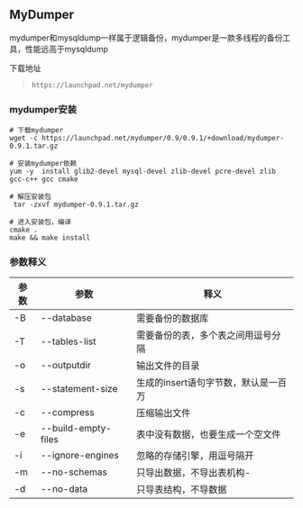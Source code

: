 ## MyDumper

mydumper和mysqldump一样属于逻辑备份，mydumper是一款多线程的备份工具，性能远高于mysqldump

下载地址

> ```
> https://launchpad.net/mydumper
> ```

### mydumper安装

```
# 下载mydumper
wget -c https://launchpad.net/mydumper/0.9/0.9.1/+download/mydumper-0.9.1.tar.gz

# 安装mydumper依赖
yum -y  install glib2-devel mysql-devel zlib-devel pcre-devel zlib gcc-c++ gcc cmake

# 解压安装包
 tar -zxvf mydumper-0.9.1.tar.gz 

# 进入安装包，编译
cmake .
make && make install
```

### 参数释义

| 参数 | 参数                | 释义                                 |
| ---- | ------------------- | ------------------------------------ |
| -B   | --database          | 需要备份的数据库                     |
| -T   | --tables-list       | 需要备份的表，多个表之间用逗号分隔   |
| -o   | --outputdir         | 输出文件的目录                       |
| -s   | --statement-size    | 生成的insert语句字节数，默认是一百万 |
| -c   | --compress          | 压缩输出文件                         |
| -e   | --build-empty-files | 表中没有数据，也要生成一个空文件     |
| -i   | --ignore-engines    | 忽略的存储引擎，用逗号隔开           |
| -m   | --no-schemas        | 只导出数据，不导出表机构-            |
| -d   | --no-data           | 只导表结构，不导数据                 |

